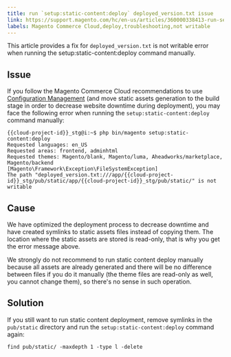```yaml
---
title: run `setup:static-content:deploy` deployed_version.txt issue
link: https://support.magento.com/hc/en-us/articles/360000338413-run-setup-static-content-deploy-deployed-version-txt-issue
labels: Magento Commerce Cloud,deploy,troubleshooting,not writable
---
```


This article provides a fix for `` deployed_version.txt `` is not writable error when running the setup:static-content:deploy command manually.

## Issue

If you follow the Magento Commerce Cloud recommendations to use [Configuration Management](https://support.magento.com/hc/en-us/articles/115003169574) (and move static assets generation to the build stage in order to decrease website downtime during deployment), you may face the following error when running the `` setup:static-content:deploy `` command manually:

<pre><code class="language-clike">{{cloud-project-id}}_stg@i:~$ php bin/magento setup:static-content:deploy
Requested languages: en_US
Requested areas: frontend, adminhtml
Requested themes: Magento/blank, Magento/luma, Aheadworks/marketplace, Magento/backend
[Magento\Framework\Exception\FileSystemException]
The path "deployed_version.txt:///app/{{cloud-project-id}}_stg/pub/static/app/{{cloud-project-id}}_stg/pub/static/" is not writable </code></pre>

## Cause

We have optimized the deployment process to decrease downtime and have created symlinks to static assets files instead of copying them. The location where the static assets are stored is read-only, that is why you get the error message above.

We strongly do not recommend to run static content deploy manually because all assets are already generated and there will be no difference between files if you do it manually (the theme files are read-only as well, you cannot change them), so there's no sense in such operation.

## Solution

If you still want to run static content deployment, remove symlinks in the `` pub/static `` directory and run the `` setup:static-content:deploy `` command again:

<pre><code class="language-clike">find pub/static/ -maxdepth 1 -type l -delete</code></pre>